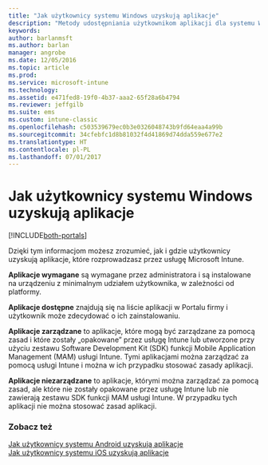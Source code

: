 ```yaml
---
title: "Jak użytkownicy systemu Windows uzyskują aplikacje"
description: "Metody udostępniania użytkownikom aplikacji dla systemu Windows"
keywords: 
author: barlanmsft
ms.author: barlan
manager: angrobe
ms.date: 12/05/2016
ms.topic: article
ms.prod: 
ms.service: microsoft-intune
ms.technology: 
ms.assetid: e471fed8-19f0-4b37-aaa2-65f28a6b4794
ms.reviewer: jeffgilb
ms.suite: ems
ms.custom: intune-classic
ms.openlocfilehash: c503539679ec0b3e0326048743b9fd64eaa4a99b
ms.sourcegitcommit: 34cfebfc1d8b81032f4d41869d74dda559e677e2
ms.translationtype: HT
ms.contentlocale: pl-PL
ms.lasthandoff: 07/01/2017
---
```

# <a name="how-your-windows-users-get-their-apps"></a>Jak użytkownicy systemu Windows uzyskują aplikacje

[!INCLUDE[both-portals](./includes/note-for-both-portals.md)]

Dzięki tym informacjom możesz zrozumieć, jak i gdzie użytkownicy uzyskują aplikacje, które rozprowadzasz przez usługę Microsoft Intune.

**Aplikacje wymagane** są wymagane przez administratora i są instalowane na urządzeniu z minimalnym udziałem użytkownika, w zależności od platformy.

**Aplikacje dostępne** znajdują się na liście aplikacji w Portalu firmy i użytkownik może zdecydować o ich zainstalowaniu.

**Aplikacje zarządzane** to aplikacje, które mogą być zarządzane za pomocą zasad i które zostały „opakowane” przez usługę Intune lub utworzone przy użyciu zestawu Software Development Kit (SDK) funkcji Mobile Application Management (MAM) usługi Intune. Tymi aplikacjami można zarządzać za pomocą usługi Intune i można w ich przypadku stosować zasady aplikacji.

**Aplikacje niezarządzane** to aplikacje, którymi można zarządzać za pomocą zasad, ale które nie zostały opakowane przez usługę Intune lub nie zawierają zestawu SDK funkcji MAM usługi Intune. W przypadku tych aplikacji nie można stosować zasad aplikacji.

### <a name="see-also"></a>Zobacz też
[Jak użytkownicy systemu Android uzyskują aplikacje](end-user-apps-android.md)</br>
[Jak użytkownicy systemu iOS uzyskują aplikacje](end-user-apps-android.md)
